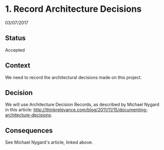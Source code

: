 # 1. Record Architecture Decisions

03/07/2017

## Status

Accepted

## Context

We need to record the architectural decisions made on this project.

## Decision

We will use Architecture Decision Records, as described by Michael Nygard in this article: <http://thinkrelevance.com/blog/2011/11/15/documenting-architecture-decisions>.

## Consequences

See Michael Nygard's article, linked above.
